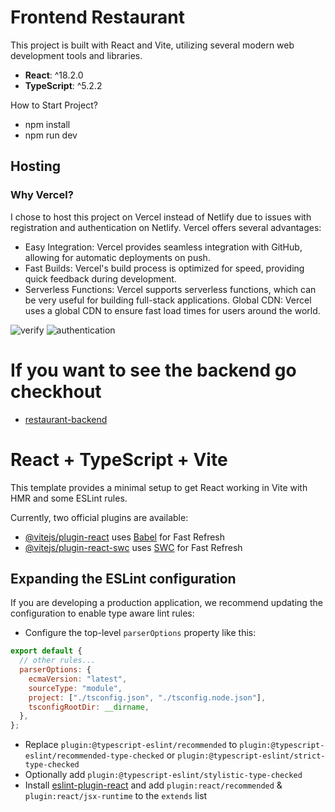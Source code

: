 # Frontend Restaurant

This project is built with React and Vite, utilizing several modern web development tools and libraries.

- **React**: ^18.2.0
- **TypeScript**: ^5.2.2

How to Start Project?

- npm install
- npm run dev

## Hosting

### Why Vercel?

I chose to host this project on Vercel instead of Netlify due to issues with registration and authentication on Netlify. Vercel offers several advantages:

- Easy Integration: Vercel provides seamless integration with GitHub, allowing for automatic deployments on push.
- Fast Builds: Vercel's build process is optimized for speed, providing quick feedback during development.
- Serverless Functions: Vercel supports serverless functions, which can be very useful for building full-stack applications.
  Global CDN: Vercel uses a global CDN to ensure fast load times for users around the world.

![verify](/frontend/assets/netlify1.jpeg)
![authentication](/frontend/assets/netlify2.jpeg)

# If you want to see the backend go checkhout

- [restaurant-backend](https://github.com/nandaglhp/restaurant-backend)

# React + TypeScript + Vite

This template provides a minimal setup to get React working in Vite with HMR and some ESLint rules.

Currently, two official plugins are available:

- [@vitejs/plugin-react](https://github.com/vitejs/vite-plugin-react/blob/main/packages/plugin-react/README.md) uses [Babel](https://babeljs.io/) for Fast Refresh
- [@vitejs/plugin-react-swc](https://github.com/vitejs/vite-plugin-react-swc) uses [SWC](https://swc.rs/) for Fast Refresh

## Expanding the ESLint configuration

If you are developing a production application, we recommend updating the configuration to enable type aware lint rules:

- Configure the top-level `parserOptions` property like this:

```js
export default {
  // other rules...
  parserOptions: {
    ecmaVersion: "latest",
    sourceType: "module",
    project: ["./tsconfig.json", "./tsconfig.node.json"],
    tsconfigRootDir: __dirname,
  },
};
```

- Replace `plugin:@typescript-eslint/recommended` to `plugin:@typescript-eslint/recommended-type-checked` or `plugin:@typescript-eslint/strict-type-checked`
- Optionally add `plugin:@typescript-eslint/stylistic-type-checked`
- Install [eslint-plugin-react](https://github.com/jsx-eslint/eslint-plugin-react) and add `plugin:react/recommended` & `plugin:react/jsx-runtime` to the `extends` list
